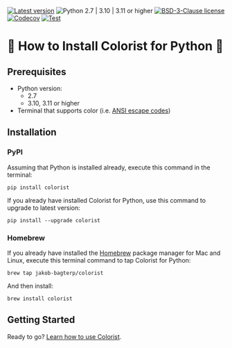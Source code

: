 [![Latest version](https://img.shields.io/static/v1?label=version&message=1.5.0&color=yellowgreen)](https://github.com/jakob-bagterp/colorist-for-python/releases/latest)
![Python 2.7 | 3.10 | 3.11 or higher](https://img.shields.io/static/v1?label=python&message=2.7%20|%203.10%20|%203.11%2B&color=blueviolet)
[![BSD-3-Clause license](https://img.shields.io/static/v1?label=license&message=BSD-3-Clause&color=blue)](https://github.com/jakob-bagterp/colorist-for-python/blob/master/LICENSE.md)
[![Codecov](https://codecov.io/gh/jakob-bagterp/browserist/branch/master/graph/badge.svg?token=1E69VOP4ED)](https://codecov.io/gh/jakob-bagterp/colorist-for-python)
[![Test](https://github.com/jakob-bagterp/colorist-for-python/actions/workflows/test.yml/badge.svg)](https://github.com/jakob-bagterp/colorist-for-python/actions/workflows/test.yml)

# 🌈 How to Install Colorist for Python 🌈
## Prerequisites
* Python version:
    * 2.7
    * 3.10, 3.11 or higher
* Terminal that supports color (i.e. [ANSI escape codes](https://en.wikipedia.org/wiki/ANSI_escape_code))

## Installation
### PyPI
Assuming that Python is installed already, execute this command in the terminal:

```shell
pip install colorist
```

If you already have installed Colorist for Python, use this command to upgrade to latest version:

```shell
pip install --upgrade colorist
```

### Homebrew
If you already have installed the [Homebrew](https://brew.sh) package manager for Mac and Linux, execute this terminal command to tap Colorist for Python:

```shell
brew tap jakob-bagterp/colorist
```

And then install:

```shell
brew install colorist
```

## Getting Started
Ready to go? [Learn how to use Colorist](https://github.com/jakob-bagterp/colorist-for-python/blob/master/README.md).
